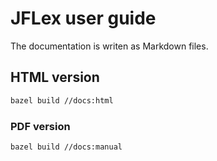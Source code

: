 # JFLex user guide

The documentation is writen as Markdown files.

## HTML version

```sh
bazel build //docs:html
```

### PDF version

```sh
bazel build //docs:manual
```
